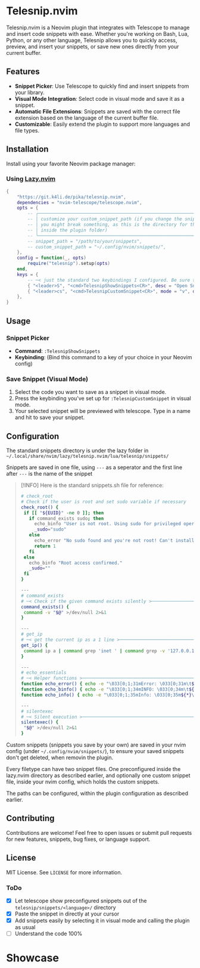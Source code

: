 # Telesnip.nvim

Telesnip.nvim is a Neovim plugin that integrates with Telescope to manage and insert code snippets with ease.
Whether you're working on Bash, Lua, Python, or any other language, Telesnip allows you to quickly access, preview, and insert your snippets, or save new ones directly from your current buffer.

## Features

- **Snippet Picker**: Use Telescope to quickly find and insert snippets from your library.
- **Visual Mode Integration**: Select code in visual mode and save it as a snippet.
- **Automatic File Extensions**: Snippets are saved with the correct file extension based on the language of the current buffer file.
- **Customizable**: Easily extend the plugin to support more languages and file types.

## Installation

Install using your favorite Neovim package manager:

### Using [Lazy.nvim](https://github.com/folke/lazy.nvim)

```lua
{
	"https://git.k4li.de/pika/telesnip.nvim",
	dependencies = "nvim-telescope/telescope.nvim",
	opts = {
		-- ╭────────────────────────────────────────────────────────────────────────╮
		-- │ customize your custom_snippet_path (if you change the snippet_path     │
		-- │ you might break something, as this is the directory for the snippets   │
		-- │ inside the plugin folder)                                              │
		-- ╰────────────────────────────────────────────────────────────────────────╯
		-- snippet_path = "/path/to/your/snippets",
		-- custom_snippet_path = "~/.config/nvim/snippets/",
	},
	config = function(_, opts)
		require("telesnip").setup(opts)
	end,
	keys = {
		-- ─< just the standard two keybindings I configured. Be sure to make your own one, if you'd like >─
		{ "<leader>S", "<cmd>TelesnipShowSnippets<CR>", desc = "Open Snippet Picker" },
		{ "<leader>cs", "<cmd>TelesnipCustomSnippet<CR>", mode = "v", desc = "Save Custom Snippet" },
	},
}
```

## Usage

### Snippet Picker

- **Command**: `:TelesnipShowSnippets`
- **Keybinding**: (Bind this command to a key of your choice in your Neovim config)

### Save Snippet (Visual Mode)

1. Select the code you want to save as a snippet in visual mode.
2. Press the keybinding you've set up for `:TelesnipCustomSnippet` in visual mode.
3. Your selected snippet will be previewed with telescope. Type in a name and hit <Enter> to save your snippet.

## Configuration

The standard snippets directory is under the lazy folder in `~/.local/share/nvim/lazy/telesnip.nvim/lua/telesnip/snippets/`

Snippets are saved in one file, using `---` as a seperator and the first line after `---` is the name of the snippet

> [!INFO]
> Here is the standard snippets.sh file for reference:
>
> ```bash
> # check_root
> # Check if the user is root and set sudo variable if necessary
> check_root() {
>  if [[ "${EUID}" -ne 0 ]]; then
>    if command_exists sudo; then
>      echo_binfo "User is not root. Using sudo for privileged operations."
>      _sudo="sudo"
>    else
>      echo_error "No sudo found and you're not root! Can't install packages."
>      return 1
>    fi
>  else
>    echo_binfo "Root access confirmed."
>    _sudo=""
>  fi
> }
>
> ---
> # command_exists
> # ─< Check if the given command exists silently >─────────────────────────────────────────
> command_exists() {
>  command -v "$@" >/dev/null 2>&1
> }
>
> ---
> # get_ip
> # ─< get the current ip as a 1 line >─────────────────────────────────────────────────────
> get_ip() {
>  command ip a | command grep 'inet ' | command grep -v '127.0.0.1' | command awk '{print $2}' | command cut -d/ -f1 | head -n 1
> }
>
> ---
> # echo_essentials
> # ─< Helper functions >─────────────────────────────────────────────────────────────────
> function echo_error() { echo -e "\033[0;1;31mError: \033[0;31m\t${*}\033[0m"; }
> function echo_binfo() { echo -e "\033[0;1;34mINFO: \033[0;34m\t${*}\033[0m"; }
> function echo_info() { echo -e "\033[0;1;35mInfo: \033[0;35m${*}\033[0m"; }
>
> ---
> # silentexec
> # ─< Silent execution >─────────────────────────────────────────────────────────────────
> silentexec() {
>  "$@" >/dev/null 2>&1
> }
> ```

Custom snippets (snippets you save by your own) are saved in your nvim config (under `~/.config/nvim/snippets/`), to ensure your saved snippets don't get deleted, when removin the plugin.

Every filetype can have two snippet files. One preconfigured inside the lazy.nvim directory as described earlier, and optionally one custom snippet file, inside your nvim config, which holds the custom snippets.

The paths can be configured, within the plugin configuration as described earlier.

## Contributing

Contributions are welcome! Feel free to open issues or submit pull requests for new features, snippets, bug fixes, or language support.

## License

MIT License. See `LICENSE` for more information.

### ToDo

- [x] Let telescope show preconfigured snippets out of the `telesnip/snippets/<language>/` directory
- [x] Paste the snippet in directly at your cursor
- [x] Add snippets easily by selecting it in visual mode and calling the plugin as usual
- [ ] Understand the code 100%

# Showcase

```

```
